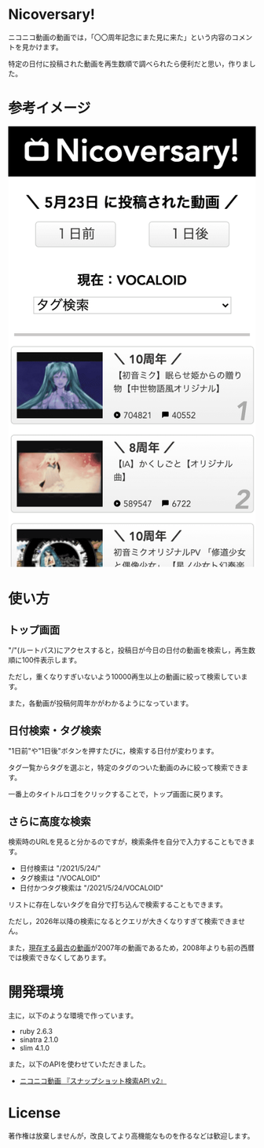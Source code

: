 # Nicoversary!

ニコニコ動画の動画では，「〇〇周年記念にまた見に来た」という内容のコメントを見かけます。

特定の日付に投稿された動画を再生数順で調べられたら便利だと思い，作りました。

# 参考イメージ

![利用図](./images/readme_image.png "利用図")

# 使い方

## トップ画面

"/"(ルートパス)にアクセスすると，投稿日が今日の日付の動画を検索し，再生数順に100件表示します。

ただし，重くなりすぎいないよう10000再生以上の動画に絞って検索しています。

また，各動画が投稿何周年かがわかるようになっています。

## 日付検索・タグ検索

"1日前"や"1日後"ボタンを押すたびに，検索する日付が変わります。

タグ一覧からタグを選ぶと，特定のタグのついた動画のみに絞って検索できます。

一番上のタイトルロゴをクリックすることで，トップ画面に戻ります。

## さらに高度な検索

検索時のURLを見ると分かるのですが，検索条件を自分で入力することもできます。

- 日付検索は "/2021/5/24/"
- タグ検索は "/VOCALOID"
- 日付かつタグ検索は "/2021/5/24/VOCALOID"

リストに存在しないタグを自分で打ち込んで検索することもできます。

ただし，2026年以降の検索になるとクエリが大きくなりすぎて検索できません。

また，[現存する最古の動画](https://www.nicovideo.jp/watch/sm9)が2007年の動画であるため，2008年よりも前の西暦では検索できなくしてあります。

# 開発環境

主に，以下のような環境で作っています。

- ruby 2.6.3
- sinatra 2.1.0
- slim 4.1.0

また，以下のAPIを使わせていただきました。

- [ニコニコ動画 『スナップショット検索API v2』](https://site.nicovideo.jp/search-api-docs/snapshot)	

# License

著作権は放棄しませんが，改良してより高機能なものを作るなどは歓迎します。